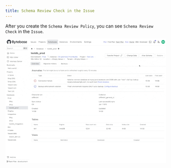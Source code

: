 ```yaml
---
title: Schema Review Check in the Issue
---
```


After you create the `Schema Review Policy`, you can see `Schema Review Check` in the `Issue`.

![schema-review-check-in-issue](/static/docs/schema-review-check-in-issue.gif)
